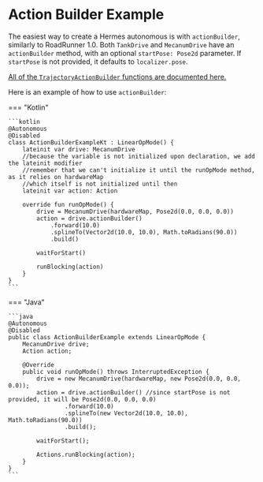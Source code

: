 # Action Builder Example

The easiest way to create a Hermes autonomous is with `actionBuilder`,
similarly to RoadRunner 1.0. 
Both `TankDrive` and `MecanumDrive` have an `actionBuilder` method,
with an optional `startPose: Pose2d` parameter.
If `startPose` is not provided, it defaults to `localizer.pose`.

[All of the `TrajectoryActionBuilder` functions are documented here.](http://docs.hermes.zharel.gay/actions/com.acmerobotics.roadrunner.actions/-trajectory-action-builder/index.html)

Here is an example of how to use `actionBuilder`:

=== "Kotlin"

    ```kotlin 
    @Autonomous
    @Disabled
    class ActionBuilderExampleKt : LinearOpMode() {
        lateinit var drive: MecanumDrive
        //because the variable is not initialized upon declaration, we add the lateinit modifier
        //remember that we can't initialize it until the runOpMode method, as it relies on hardwareMap
        //which itself is not initialized until then
        lateinit var action: Action
    
        override fun runOpMode() {
            drive = MecanumDrive(hardwareMap, Pose2d(0.0, 0.0, 0.0))
            action = drive.actionBuilder()
                .forward(10.0)
                .splineTo(Vector2d(10.0, 10.0), Math.toRadians(90.0))
                .build()
    
            waitForStart()
    
            runBlocking(action)
        }
    }
    ```

=== "Java"

    ```java
    @Autonomous
    @Disabled
    public class ActionBuilderExample extends LinearOpMode {
        MecanumDrive drive;
        Action action;
    
        @Override
        public void runOpMode() throws InterruptedException {
            drive = new MecanumDrive(hardwareMap, new Pose2d(0.0, 0.0, 0.0));
            action = drive.actionBuilder() //since startPose is not provided, it will be Pose2d(0.0, 0.0, 0.0)
                    .forward(10.0)
                    .splineTo(new Vector2d(10.0, 10.0), Math.toRadians(90.0))
                    .build();
    
            waitForStart();
    
            Actions.runBlocking(action);
        }
    }
    ```